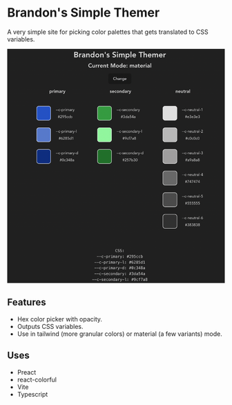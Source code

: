 # Brandon's Simple Themer

A very simple site for picking color palettes that gets translated to CSS variables.

<div align="center">
  <img src="assets/themer-preview.png" alt="App Preview" />
</div>

## Features
- Hex color picker with opacity.
- Outputs CSS variables.
- Use in tailwind (more granular colors) or material (a few variants) mode.

## Uses
- Preact
- react-colorful
- Vite
- Typescript